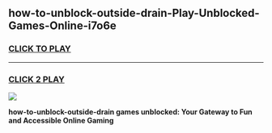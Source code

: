 
## how-to-unblock-outside-drain-Play-Unblocked-Games-Online-i7o6e
<h3>
<a href="https://premium76.site?title=how-to-unblock-outside-drain&ref=25A">CLICK TO PLAY</a></h3>
<hr>

<h3>
<a href="https://premium76.site?title=how-to-unblock-outside-drain&ref=25A">CLICK 2 PLAY</a>
  
</h3>

<a href="https://premium76.site?title=how-to-unblock-outside-drain&ref=25A"><img src="https://clearcache.store/games.png"></a>


**how-to-unblock-outside-drain games unblocked: Your Gateway to Fun and Accessible Online Gaming**
